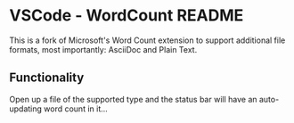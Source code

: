 # VSCode - WordCount README
 
This is a fork of Microsoft's Word Count extension to support additional 
file formats, most importantly: AsciiDoc and Plain Text. 

## Functionality

Open up a file of the supported type and the status bar will have an
auto-updating word count in it...

